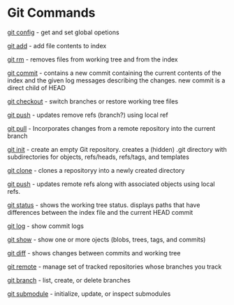 # Git Commands

[git config](https://git-scm.com/docs/git-config) - get and set global opetions

[git add](https://git-scm.com/docs/git-add) - add file contents to index

[git rm](https://git-scm.com/docs/git-rm) - removes files from working tree and from the index

[git commit](https://git-scm.com/docs/git-commit) - contains a new commit containing the current contents of the index and the given log messages describing the changes. new commit is a direct child of HEAD

[git checkout](https://git-scm.com/docs/git-checkout) - switch branches or restore working tree files

[git push](https://git-scm.com/docs/git-push) - updates remove refs (branch?) using local ref

[git pull](https://git-scm.com/docs/git-pull) - Incorporates changes from a remote repository into the current branch

[git init](https://git-scm.com/docs/git-init) - create an empty Git repository. creates a (hidden) .git directory with subdirectories for objects, refs/heads, refs/tags, and templates

[git clone](https://git-scm.com/docs/git-clone) - clones a repositoryy into a newly created directory

[git push](https://git-scm.com/docs/git-push) - updates remote refs along with associated objects using local refs.

[git status](https://git-scm.com/docs/git-status) - shows the working tree status. displays paths that have differences between the index file and the current HEAD commit

[git log](https://git-scm.com/docs/git-log) - show commit logs

[git show](https://git-scm.com/docs/git-show) - show one or more ojects (blobs, trees, tags, and commits)

[git diff](https://git-scm.com/docs/git-diff) - shows changes between commits and working tree

[git remote](https://github.com/metalDS/learning_git.git) - manage set of tracked repositories whose branches you track

[git branch](https://git-scm.com/docs/git-branch) - list, create, or delete branches

[git submodule](https://git-scm.com/docs/git-submodule) - initialize, update, or inspect submodules